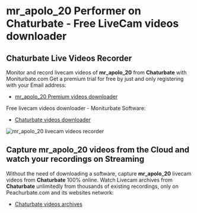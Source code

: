 # mr_apolo_20 Performer on Chaturbate - Free LiveCam videos downloader

## Chaturbate Live Videos Recorder

Monitor and record livecam videos of **mr_apolo_20** from **Chaturbate** with Moniturbate.com
Get a premium trial for free by just and only registering with your Email address:
* [mr_apolo_20 Premium videos downloader](https://moniturbate.com/request-demo-licence-key.html)

Free livecam videos downloader - Moniturbate Software:
* [Chaturbate videos downloader](https://moniturbate.com/moniturbate-download-software.html)

![mr_apolo_20 livecam videos recorder](https://peachurnet.com/templates/moniturbate-software.png)


## Capture mr_apolo_20 videos from the Cloud and watch your recordings on Streaming

Without the need of downloading a software, capture **mr_apolo_20** livecam videos from **Chaturbate** 100% online.
Watch Livecam archives from **Chaturbate** unlimitedly from thousands of existing recordings, only on Peachurbate.com and its websites network:
* [Chaturbate videos archives](https://peachurnet.com/)